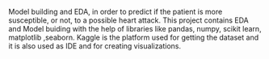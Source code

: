 Model building and EDA, in order to predict if the patient is more susceptible, or not, to a possible heart attack.
This project contains EDA and Model buiding with the help of libraries like pandas, numpy, scikit learn, matplotlib ,seaborn. Kaggle is the platform used for getting the dataset and it is also used as IDE and for creating visualizations.

